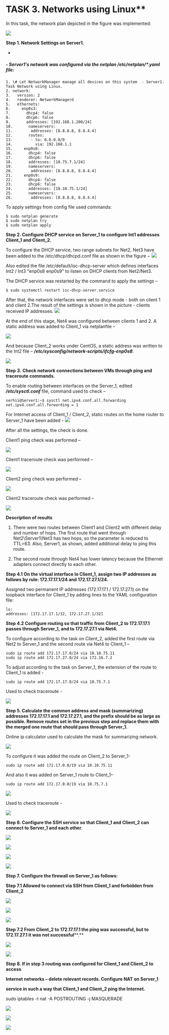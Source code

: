 # TASK 3. Networks using Linux**

In this task, the network plan depicted in the figure was implemented:

![](https://github.com/serhiib0x/EPAM-OnlineUA-Cloud-DevOps-Fundamentals-Autumn-2022/blob/66a8acadb732fd93398e4dc31c721ddca5781c6b/Network_using_Linux/Screenshots/001_Networking_plan.jpg)

**Step 1. Network Settings on Server1.**

-
##### - Server1's network was configured via the netplan /etc/netplan/\*.yaml file:
```
1. \# Let NetworkManager manage all devices on this system  - Server1. Task Network using Linux.
2. network:
3.   version: 2
4.   renderer: NetworkManagerd
5.   ethernets:
6.     enp0s3:
7.       dhcp4: false
8.       dhcp6: false
9.       addresses: [192.168.1.200/24]
10.       nameservers:
11.        addresses: [8.8.8.8, 8.8.4.4]
12.       routes:
13.        - to: 0.0.0.0/0
14.          via: 192.168.1.1
15.     enp0s8:
16.       dhcp4: false
17.       dhcp6: false
18.       addresses: [10.75.7.1/24]
19.       nameservers:
20.        addresses: [8.8.8.8, 8.8.4.4]
21.     enp0s9:
22.       dhcp4: false
23.       dhcp6: false
24.       addresses: [10.10.75.1/24]
25.       nameservers:
26.        addresses: [8.8.8.8, 8.8.4.4]
```
To apply settings from config file used commands:
```
$ sudo netplan generate
$ sudo netplan try
$ sudo netplan apply
```
**Step 2. Configure DHCP service on Server\_1 to configure Int1 addresses Client\_1 and Client\_2.**

To configure the DHCP service, two range subnets for Net2, Net3 have been added to the /etc/dhcp/dhcpd.conf file as shown in the figure − 
![](https://github.com/serhiib0x/EPAM-OnlineUA-Cloud-DevOps-Fundamentals-Autumn-2022/blob/main/Network_using_Linux/Screenshots/image002.png)

Also edited the file /etc/default/isc-dhcp-server which defines interfaces Int2 / Int3 "enp0s8 enp0s9" to listen on DHCP clients from Net2/Net3.

The DHCP service was restarted by the command to apply the settings –
```
$ sudo systemctl restart isc-dhcp-server.service
```
After that, the network interfaces were set to dhcp mode - both on client 1 and client 2.The result of the settings is shown in the picture - clients received IP addresses. ![](https://github.com/serhiib0x/EPAM-OnlineUA-Cloud-DevOps-Fundamentals-Autumn-2022/blob/main/Network_using_Linux/Screenshots/image003.png)

At the end of this stage, Net4 was configured between clients 1 and 2. A static address was added to Client\_1 via netplanfile –

![](https://github.com/serhiib0x/EPAM-OnlineUA-Cloud-DevOps-Fundamentals-Autumn-2022/blob/main/Network_using_Linux/Screenshots/image004.png)

And because Client\_2 works under CentOS, a static address was written to the Int2 file – _**/etc/sysconfig/network-scripts/ifcfg-enp0s8**_.

![](https://github.com/serhiib0x/EPAM-OnlineUA-Cloud-DevOps-Fundamentals-Autumn-2022/blob/main/Network_using_Linux/Screenshots/image005.png)

**Step**  **3.**  **Check network connections between VMs through ping and traceroute commands.**

To enable routing between interfaces on the Server\_1, edited  **_/etc/sysctl.conf_**  file, command used to check –
```
serhii@Server1:~$ sysctl net.ipv4.conf.all.forwarding
net.ipv4.conf.all.forwarding = 1
```
For Internet access of Client\_1 / Client\_2, static routes on the home router to Server\_1 have been added - 
![](https://github.com/serhiib0x/EPAM-OnlineUA-Cloud-DevOps-Fundamentals-Autumn-2022/blob/main/Network_using_Linux/Screenshots/image006.png)

After all the settings, the check is done.

Client1 ping check was performed –

![](https://github.com/serhiib0x/EPAM-OnlineUA-Cloud-DevOps-Fundamentals-Autumn-2022/blob/main/Network_using_Linux/Screenshots/image007.png)

Client1 traceroute check was performed –

![](https://github.com/serhiib0x/EPAM-OnlineUA-Cloud-DevOps-Fundamentals-Autumn-2022/blob/main/Network_using_Linux/Screenshots/image008.png)

Client2 ping check was performed –

![](https://github.com/serhiib0x/EPAM-OnlineUA-Cloud-DevOps-Fundamentals-Autumn-2022/blob/main/Network_using_Linux/Screenshots/image009.png)

Client2 traceroute check was performed –

![](https://github.com/serhiib0x/EPAM-OnlineUA-Cloud-DevOps-Fundamentals-Autumn-2022/blob/main/Network_using_Linux/Screenshots/image010.png)

**Description of results**

1. There were two routes between Client1 and Client2 with different delay and number of hops. The first route that went through Net2\Server1\Net3 has two hops, so the parameter is reduced to TTL=63. Also, Server1, as shown, added additional delay to ping this route.

2. The second route through Net4 has lower latency because the Ethernet adapters connect directly to each other.

**Step 4.1 On the virtual interface lo Client\_1, assign two IP addresses as follows by rule: 172.17.17.1/24 and 172.17.27.1/24.**

Assigned two permanent IP addresses (172.17.17.1 / 172.17.27.1) on the loopback interface for Client\_1 by adding lines to the YAML configuration file:
```
lo:
addresses: [172.17.17.1/32, 172.17.27.1/32]
```
**Step 4.2 Configure routing so that traffic from Client\_2 to 172.17.17.1 passes through Server\_1, and to 172.17.27.1 via Net4.**

To configure according to the task on Client\_2, added the first route via Net2 to Server\_1 and the second route via Net4 to Client\_1 –
```
sudo ip route add 172.17.17.0/24 via 10.10.75.11
sudo ip route add 172.17.27.0/24 via 172.16.7.2
```
To adjust according to the task on Server\_1, the extension of the route to Client\_1 is added -
```
sudo ip route add 172.17.17.0/24 via 10.75.7.1
```
Used to check traceroute -

![](https://github.com/serhiib0x/EPAM-OnlineUA-Cloud-DevOps-Fundamentals-Autumn-2022/blob/main/Network_using_Linux/Screenshots/image011.png)

**Step 5. Calculate the common address and mask (summarizing) addresses 172.17.17.1 and 172.17.27.1, and the prefix should be as large as possible. Remove routes set in the previous step and replace them with the merged one route that should pass through Server\_1.**

Online ip calculator used to calculate the mask for summarizing network.

![](https://github.com/serhiib0x/EPAM-OnlineUA-Cloud-DevOps-Fundamentals-Autumn-2022/blob/main/Network_using_Linux/Screenshots/image012.png)

To configure it was added the route on Client\_2 to Server\_1-
```
sudo ip route add 172.17.0.0/19 via 10.10.75.11
```
And also it was added on Server\_1 route to Client\_1–
```
sudo ip route add 172.17.0.0/19 via 10.75.7.1
```
![](https://github.com/serhiib0x/EPAM-OnlineUA-Cloud-DevOps-Fundamentals-Autumn-2022/blob/main/Network_using_Linux/Screenshots/image013.png)

Used to check traceroute -

![](https://github.com/serhiib0x/EPAM-OnlineUA-Cloud-DevOps-Fundamentals-Autumn-2022/blob/main/Network_using_Linux/Screenshots/image014.png)

**Step 6. Configure the SSH service so that Client\_1 and Client\_2 can connect to Server\_1 and each other.**

![](https://github.com/serhiib0x/EPAM-OnlineUA-Cloud-DevOps-Fundamentals-Autumn-2022/blob/main/Network_using_Linux/Screenshots/image015.png)

![](https://github.com/serhiib0x/EPAM-OnlineUA-Cloud-DevOps-Fundamentals-Autumn-2022/blob/main/Network_using_Linux/Screenshots/image016.png)

![](https://github.com/serhiib0x/EPAM-OnlineUA-Cloud-DevOps-Fundamentals-Autumn-2022/blob/main/Network_using_Linux/Screenshots/image017.png)

![](https://github.com/serhiib0x/EPAM-OnlineUA-Cloud-DevOps-Fundamentals-Autumn-2022/blob/main/Network_using_Linux/Screenshots/image018.png)

**Step 7. Configure the firewall on Server\_1 as follows:**

**Step 7.1 Allowed to connect via SSH from Client\_1 and forbidden from Client\_2**

![](https://github.com/serhiib0x/EPAM-OnlineUA-Cloud-DevOps-Fundamentals-Autumn-2022/blob/main/Network_using_Linux/Screenshots/image019.png)

![](https://github.com/serhiib0x/EPAM-OnlineUA-Cloud-DevOps-Fundamentals-Autumn-2022/blob/main/Network_using_Linux/Screenshots/image020.png)

![](https://github.com/serhiib0x/EPAM-OnlineUA-Cloud-DevOps-Fundamentals-Autumn-2022/blob/main/Network_using_Linux/Screenshots/image021.png)

**Step 7.2 From Client\_2 to 172.17.17.1 the ping was successful, but to 172.17.27.1 it was not successful****.**

![](https://github.com/serhiib0x/EPAM-OnlineUA-Cloud-DevOps-Fundamentals-Autumn-2022/blob/main/Network_using_Linux/Screenshots/image022.png)

![](https://github.com/serhiib0x/EPAM-OnlineUA-Cloud-DevOps-Fundamentals-Autumn-2022/blob/main/Network_using_Linux/Screenshots/image022_1.png)

**Step 8. If in step 3 routing was configured for Client\_1 and Client\_2 to access**

**Internet networks – delete relevant records. Configure NAT on Server\_1**

**service in such a way that Client\_1 and Client\_2 ping the Internet.**

sudo iptables -t nat -A POSTROUTING -j MASQUERADE

![](https://github.com/serhiib0x/EPAM-OnlineUA-Cloud-DevOps-Fundamentals-Autumn-2022/blob/main/Network_using_Linux/Screenshots/image023.png)

![](https://github.com/serhiib0x/EPAM-OnlineUA-Cloud-DevOps-Fundamentals-Autumn-2022/blob/main/Network_using_Linux/Screenshots/image024.png)

![](https://github.com/serhiib0x/EPAM-OnlineUA-Cloud-DevOps-Fundamentals-Autumn-2022/blob/main/Network_using_Linux/Screenshots/image025.png)

